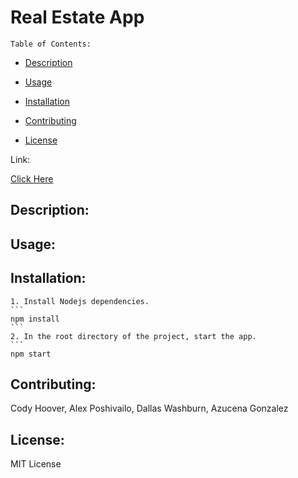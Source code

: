 
  # Real Estate App

    Table of Contents:
  
  - [Description](#description)
  
  - [Usage](#usage)
  
  - [Installation](#installation)
    
  - [Contributing](#contributing)
  
  - [License](#license)
  
Link:
   
[Click Here](https://washburn-real-estate.herokuapp.com/)
  
## Description:

  

  
## Usage:


    
        
  
## Installation:

    1. Install Nodejs dependencies.
    ```
    npm install
    ```
    2. In the root directory of the project, start the app.
    ```
    npm start
  
## Contributing:
  
  Cody Hoover, Alex Poshivailo, Dallas Washburn, Azucena Gonzalez
  

## License:

MIT License
  

